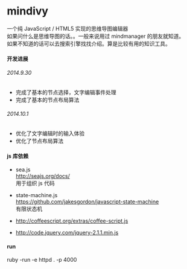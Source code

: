 mindivy
=======

一个纯 JavaScript / HTML5 实现的思维导图编辑器 <br/>
如果问什么是思维导图的话。。一般来说用过 mindmanager 的朋友就知道。<br/>
如果不知道的话可以去搜索引擎找找介绍。算是比较有用的知识工具。


#### 开发进展

###### 2014.9.30

- 完成了基本的节点选择，文字编辑事件处理
- 完成了基本的节点布局算法

###### 2014.10.1

- 优化了文字编辑时的输入体验
- 优化了节点布局算法

#### js 库依赖

- sea.js <br/>
  http://seajs.org/docs/ <br/>
  用于组织 js 代码

- state-machine.js <br/>
  https://github.com/jakesgordon/javascript-state-machine <br/>
  有限状态机

- http://coffeescript.org/extras/coffee-script.js

- http://code.jquery.com/jquery-2.1.1.min.js

#### run
ruby -run -e httpd . -p 4000
